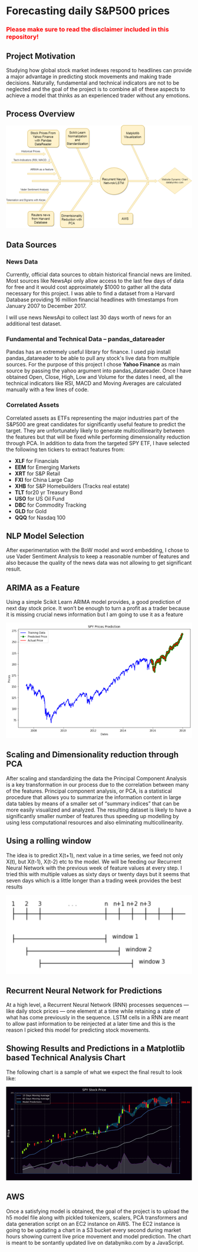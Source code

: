 # Forecasting daily S&P500 prices

### **<span style="color:red"> Please make sure to read the disclaimer included in this repository!</span>**

## Project Motivation

Studying how global stock market indexes respond to headlines can provide a major advantage in predicting stock movements and making trade decisions. Naturally, fundamental and technical indicators are not to be neglected and the goal of the project is to combine all of these aspects to achieve a model that thinks as an experienced trader without any emotions. 

## Process Overview

![](images/Diagram.png)

## Data Sources

### News Data 

Currently, official data sources to obtain historical financial news are limited. Most sources like NewsApi only allow access to the last few days of data for free and it would cost approximately $1000 to gather all the data necessary for this project. I was able to find a dataset from a Harvard Database providing 16 million financial headlines with timestamps from January 2007 to December 2017.

I will use news NewsApi to collect last 30 days worth of news for an additional test dataset.

### Fundamental and Technical Data – pandas_datareader

Pandas has an extremely useful library for finance. I used pip install pandas_datareader to be able to pull any stock's live data from multiple sources. For the purpose of this project I chose **Yahoo Finance** as main source by passing the yahoo argument into pandas_datareader.
Once I have obtained Open, Close, High, Low and Volume for the dates I need, all the technical indicators like RSI, MACD and Moving Averages are calculated manually with a few lines of code. 

### Correlated Assets

Correlated assets as ETFs representing the major industries part of the S&P500 are great candidates for significantly useful feature to predict the target. They are unfortunately likely to generate multicollinearity between the features but that will be fixed while performing dimensionality reduction through PCA. In addition to data from the targeted SPY ETF, I have selected the following ten tickers to extract features from:

* **XLF** for Financials
* **EEM** for Emerging Markets
* **XRT** for S&P Retail
* **FXI** for China Large Cap
* **XHB** for S&P Homebuilders (Tracks real estate)
* **TLT** for20 yr Treasury Bond
* **USO** for US Oil Fund
* **DBC** for Commodity Tracking
* **GLD** for Gold
* **QQQ** for Nasdaq 100

## NLP Model Selection

After experimentation with the BoW model and word embedding, I chose to use Vader Sentiment Analysis to keep a reasonable number of features and also because the quality of the news data was not allowing to get significant result. 

## ARIMA as a Feature

Using a simple Scikit Learn ARIMA model provides, a good prediction of next day stock price. It won’t be enough to turn a profit as a trader because it is missing crucial news information but I am going to use it as a feature 

![](images/arimagraph.png)

## Scaling and Dimensionality reduction through PCA

After scaling  and standardizing the data the Principal Component Analysis is a key transformation in our process due to the correlation between many of the features. Principal component analysis, or PCA, is a statistical procedure that allows you to summarize the information content in large data tables by means of a smaller set of “summary indices” that can be more easily visualized and analyzed. The resulting dataset is likely to have a significantly smaller number of features thus speeding up modelling by using less computational resources and also eliminating multicollinearity. 

## Using a rolling window

The idea is to predict X(t+1), next value in a time series, we feed not only X(t), but X(t-1), X(t-2) etc to the model. We will be feeding our Recurrent Neural Network with the previous week of feature values at every step.  I tried this with multiple values as sixty days or twenty days but it seems that seven days which is a little longer than a trading week provides the best results

![](images/rollingwindow.png)

## Recurrent Neural Network for Predictions

At a high level, a Recurrent Neural Network (RNN) processes sequences — like daily stock prices — one element at a time while retaining a state of what has come previously in the sequence. LSTM cells in a RNN are meant to allow past information to be reinjected at a later time and this is the reason I picked this model for predicting stock movements. 

## Showing Results and Predictions in a Matplotlib based Technical Analysis Chart

The following chart is a sample of what we expect the final result to look like:

![](images/techchart.png)

## AWS

Once a satisfying model is obtained, the goal of the project is to upload the h5 model file along with pickled tokenizers, scalers, PCA transformers and data generation script on an EC2 instance on AWS. The EC2 instance is going to be updating a chart in a S3 bucket every second during market hours showing current live price movement and model prediction. The chart is meant to be sontantly updated live on databyniko.com by a JavaScript.
